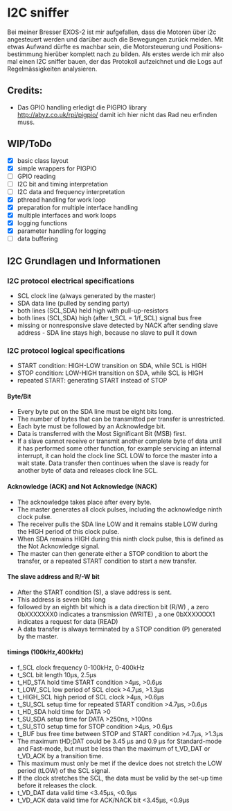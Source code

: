 # I2C sniffer

Bei meiner Bresser EXOS-2 ist mir aufgefallen, dass die Motoren über i2c angesteuert werden und darüber auch
die Bewegungen zurück melden. Mit etwas Aufwand dürfte es machbar sein, die Motorsteuerung und Positions-
bestimmung hierüber komplett nach zu bilden. Als erstes werde ich mir also mal einen I2C sniffer bauen, der
das Protokoll aufzeichnet und die Logs auf Regelmässigkeiten analysieren.

## Credits:
- Das GPIO handling erledigt die PIGPIO library http://abyz.co.uk/rpi/pigpio/ damit ich hier nicht das Rad
 neu erfinden muss.

## WIP/ToDo
- [x] basic class layout
- [x] simple wrappers for PIGPIO
- [ ] GPIO reading
- [ ] I2C bit and timing interpretation
- [ ] I2C data and frequency interpretation
- [x] pthread handling for work loop
- [x] preparation for multiple interface handling
- [x] multiple interfaces and work loops
- [x] logging functions
- [x] parameter handling for logging
- [ ] data buffering

## I2C Grundlagen und Informationen
### I2C protocol electrical specifications
- SCL clock line (always generated by the master)
- SDA data line (pulled by sending party)
- both lines (SCL,SDA) held high with pull-up-resistors
- both lines (SCL,SDA) high (after t_SCL = 1/f_SCL) signal bus free
- missing or nonresponsive slave detected by NACK after sending slave address - SDA line stays high, because no slave to pull it down

### I2C protocol logical specifications
- START condition: HIGH-LOW transition on SDA, while SCL is HIGH
- STOP condition: LOW-HIGH transition on SDA, while SCL is HIGH
- repeated START: generating START instead of STOP

#### Byte/Bit
- Every byte put on the SDA line must be eight bits long.
- The number of bytes that can be transmitted per transfer is unrestricted.
- Each byte must be followed by an Acknowledge bit.
- Data is transferred with the Most Significant Bit (MSB) first.
- If a slave cannot receive or transmit another complete byte of data until it has performed some other function, for example
 servicing an internal interrupt, it can hold the clock line SCL LOW to force the master into a wait state.
 Data transfer then continues when the slave is ready for another byte of data and releases clock line SCL.

#### Acknowledge (ACK) and Not Acknowledge (NACK)
- The acknowledge takes place after every byte.
- The master generates all clock pulses, including the acknowledge ninth clock pulse.
- The receiver pulls the SDA line LOW and it remains stable LOW during the HIGH period of this clock pulse.
- When SDA remains HIGH during this ninth clock pulse, this is defined as the Not Acknowledge signal.
- The master can then generate either a STOP condition to abort the transfer, or a repeated START condition to start a new transfer.

#### The slave address and R/-W bit
- After the START condition (S), a slave address is sent.
- This address is seven bits long
- followed by an eighth bit which is a data direction bit (R/W)
  , a zero 0bXXXXXXX0 indicates a transmission (WRITE)
  , a one 0bXXXXXXX1 indicates a request for data (READ)
- A data transfer is always terminated by a STOP condition (P) generated by the master.

#### timings (100kHz,400kHz)
- f_SCL clock frequency 0-100kHz, 0-400kHz
- t_SCL bit length 10&micro;s, 2.5&micro;s
- t_HD_STA hold time START condition &gt;4&micro;s, &gt;0.6&micro;s
- t_LOW_SCL low period of SCL clock &gt;4.7&micro;s, &gt;1.3&micro;s
- t_HIGH_SCL high period of SCL clock &gt;4&micro;s, &gt;0.6&micro;s
- t_SU_SCL setup time for repeated START condition &gt;4.7&micro;s, &gt;0.6&micro;s
- t_HD_SDA hold time for DATA &gt;0
- t_SU_SDA setup time for DATA &gt;250ns, &gt;100ns
- t_SU_STO setup time for STOP condition &gt;4&micro;s, &gt;0.6&micro;s
- t_BUF bus free time between STOP and START condition &gt;4.7&micro;s, &gt;1.3&micro;s
- The maximum tHD;DAT could be 3.45 &micro;s and 0.9 &micro;s for Standard-mode and Fast-mode, but must be less than the maximum of t_VD_DAT or t_VD_ACK by a transition time.
- This maximum must only be met if the device does not stretch the LOW period (tLOW) of the SCL signal.
- If the clock stretches the SCL, the data must be valid by the set-up time before it releases the clock.
- t_VD_DAT data valid time &lt;3.45&micro;s, &lt;0.9&micro;s
- t_VD_ACK data valid time for ACK/NACK bit &lt;3.45&micro;s, &lt;0.9&micro;s
